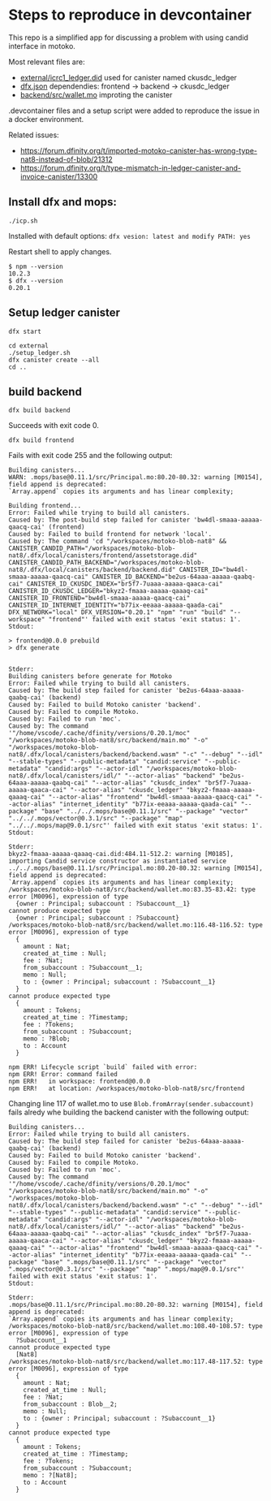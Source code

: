 # Steps to reproduce in devcontainer

This repo is a simplified app for discussing a problem with using candid interface in motoko.

Most relevant files are:

* [external/icrc1_ledger.did](https://github.com/f0i/motoko-blob-nat8/blob/main/external/icrc1_ledger.did) used for canister named ckusdc_ledger
* [dfx.json](https://github.com/f0i/motoko-blob-nat8/blob/main/dfx.json) dependendies: frontend -> backend -> ckusdc_ledger
* [backend/src/wallet.mo](https://github.com/f0i/motoko-blob-nat8/blob/main/src/backend/wallet.mo) improting the canister

.devcontainer files and a setup script were added to reproduce the issue in a docker environment.

Related issues:

* https://forum.dfinity.org/t/imported-motoko-canister-has-wrong-type-nat8-instead-of-blob/21312
* https://forum.dfinity.org/t/type-mismatch-in-ledger-canister-and-invoice-canister/13300

## Install dfx and mops:

```
./icp.sh
```

Installed with default options: `dfx vesion: latest and modify PATH: yes`

Restart shell to apply changes.

```
$ npm --version
10.2.3
$ dfx --version
0.20.1
```

## Setup ledger canister

```
dfx start
```

```
cd external
./setup_ledger.sh
dfx canister create --all
cd ..
```

## build backend

```
dfx build backend
```

Succeeds with exit code 0.

```
dfx build frontend
```

Fails with exit code 255 and the following output:

```
Building canisters...
WARN: .mops/base@0.11.1/src/Principal.mo:80.20-80.32: warning [M0154], field append is deprecated:
`Array.append` copies its arguments and has linear complexity;

Building frontend...
Error: Failed while trying to build all canisters.
Caused by: The post-build step failed for canister 'bw4dl-smaaa-aaaaa-qaacq-cai' (frontend)
Caused by: Failed to build frontend for network 'local'.
Caused by: The command 'cd "/workspaces/motoko-blob-nat8" && CANISTER_CANDID_PATH="/workspaces/motoko-blob-nat8/.dfx/local/canisters/frontend/assetstorage.did" CANISTER_CANDID_PATH_BACKEND="/workspaces/motoko-blob-nat8/.dfx/local/canisters/backend/backend.did" CANISTER_ID="bw4dl-smaaa-aaaaa-qaacq-cai" CANISTER_ID_BACKEND="be2us-64aaa-aaaaa-qaabq-cai" CANISTER_ID_CKUSDC_INDEX="br5f7-7uaaa-aaaaa-qaaca-cai" CANISTER_ID_CKUSDC_LEDGER="bkyz2-fmaaa-aaaaa-qaaaq-cai" CANISTER_ID_FRONTEND="bw4dl-smaaa-aaaaa-qaacq-cai" CANISTER_ID_INTERNET_IDENTITY="b77ix-eeaaa-aaaaa-qaada-cai" DFX_NETWORK="local" DFX_VERSION="0.20.1" "npm" "run" "build" "--workspace" "frontend"' failed with exit status 'exit status: 1'.
Stdout:

> frontend@0.0.0 prebuild
> dfx generate


Stderr:
Building canisters before generate for Motoko
Error: Failed while trying to build all canisters.
Caused by: The build step failed for canister 'be2us-64aaa-aaaaa-qaabq-cai' (backend)
Caused by: Failed to build Motoko canister 'backend'.
Caused by: Failed to compile Motoko.
Caused by: Failed to run 'moc'.
Caused by: The command '"/home/vscode/.cache/dfinity/versions/0.20.1/moc" "/workspaces/motoko-blob-nat8/src/backend/main.mo" "-o" "/workspaces/motoko-blob-nat8/.dfx/local/canisters/backend/backend.wasm" "-c" "--debug" "--idl" "--stable-types" "--public-metadata" "candid:service" "--public-metadata" "candid:args" "--actor-idl" "/workspaces/motoko-blob-nat8/.dfx/local/canisters/idl/" "--actor-alias" "backend" "be2us-64aaa-aaaaa-qaabq-cai" "--actor-alias" "ckusdc_index" "br5f7-7uaaa-aaaaa-qaaca-cai" "--actor-alias" "ckusdc_ledger" "bkyz2-fmaaa-aaaaa-qaaaq-cai" "--actor-alias" "frontend" "bw4dl-smaaa-aaaaa-qaacq-cai" "--actor-alias" "internet_identity" "b77ix-eeaaa-aaaaa-qaada-cai" "--package" "base" "../../.mops/base@0.11.1/src" "--package" "vector" "../../.mops/vector@0.3.1/src" "--package" "map" "../../.mops/map@9.0.1/src"' failed with exit status 'exit status: 1'.
Stdout:

Stderr:
bkyz2-fmaaa-aaaaa-qaaaq-cai.did:484.11-512.2: warning [M0185], importing Candid service constructor as instantiated service
../../.mops/base@0.11.1/src/Principal.mo:80.20-80.32: warning [M0154], field append is deprecated:
`Array.append` copies its arguments and has linear complexity;
/workspaces/motoko-blob-nat8/src/backend/wallet.mo:83.35-83.42: type error [M0096], expression of type
  {owner : Principal; subaccount : ?Subaccount__1}
cannot produce expected type
  {owner : Principal; subaccount : ?Subaccount}
/workspaces/motoko-blob-nat8/src/backend/wallet.mo:116.48-116.52: type error [M0096], expression of type
  {
    amount : Nat;
    created_at_time : Null;
    fee : ?Nat;
    from_subaccount : ?Subaccount__1;
    memo : Null;
    to : {owner : Principal; subaccount : ?Subaccount__1}
  }
cannot produce expected type
  {
    amount : Tokens;
    created_at_time : ?Timestamp;
    fee : ?Tokens;
    from_subaccount : ?Subaccount;
    memo : ?Blob;
    to : Account
  }

npm ERR! Lifecycle script `build` failed with error: 
npm ERR! Error: command failed 
npm ERR!   in workspace: frontend@0.0.0 
npm ERR!   at location: /workspaces/motoko-blob-nat8/src/frontend
```

Changing line 117 of wallet.mo to use `Blob.fromArray(sender.subaccount)` fails alredy whe building the backend canister with the following output:

```
Building canisters...
Error: Failed while trying to build all canisters.
Caused by: The build step failed for canister 'be2us-64aaa-aaaaa-qaabq-cai' (backend)
Caused by: Failed to build Motoko canister 'backend'.
Caused by: Failed to compile Motoko.
Caused by: Failed to run 'moc'.
Caused by: The command '"/home/vscode/.cache/dfinity/versions/0.20.1/moc" "/workspaces/motoko-blob-nat8/src/backend/main.mo" "-o" "/workspaces/motoko-blob-nat8/.dfx/local/canisters/backend/backend.wasm" "-c" "--debug" "--idl" "--stable-types" "--public-metadata" "candid:service" "--public-metadata" "candid:args" "--actor-idl" "/workspaces/motoko-blob-nat8/.dfx/local/canisters/idl/" "--actor-alias" "backend" "be2us-64aaa-aaaaa-qaabq-cai" "--actor-alias" "ckusdc_index" "br5f7-7uaaa-aaaaa-qaaca-cai" "--actor-alias" "ckusdc_ledger" "bkyz2-fmaaa-aaaaa-qaaaq-cai" "--actor-alias" "frontend" "bw4dl-smaaa-aaaaa-qaacq-cai" "--actor-alias" "internet_identity" "b77ix-eeaaa-aaaaa-qaada-cai" "--package" "base" ".mops/base@0.11.1/src" "--package" "vector" ".mops/vector@0.3.1/src" "--package" "map" ".mops/map@9.0.1/src"' failed with exit status 'exit status: 1'.
Stdout:

Stderr:
.mops/base@0.11.1/src/Principal.mo:80.20-80.32: warning [M0154], field append is deprecated:
`Array.append` copies its arguments and has linear complexity;
/workspaces/motoko-blob-nat8/src/backend/wallet.mo:108.40-108.57: type error [M0096], expression of type
  ?Subaccount__1
cannot produce expected type
  [Nat8]
/workspaces/motoko-blob-nat8/src/backend/wallet.mo:117.48-117.52: type error [M0096], expression of type
  {
    amount : Nat;
    created_at_time : Null;
    fee : ?Nat;
    from_subaccount : Blob__2;
    memo : Null;
    to : {owner : Principal; subaccount : ?Subaccount__1}
  }
cannot produce expected type
  {
    amount : Tokens;
    created_at_time : ?Timestamp;
    fee : ?Tokens;
    from_subaccount : ?Subaccount;
    memo : ?[Nat8];
    to : Account
  }
  ```
